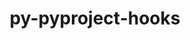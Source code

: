---
title: "py-pyproject-hooks"
layout: cache
categories: [package, develop-2024-03-24]
meta: {"versions": ["1.0.0"], "compilers": ["gcc@=11.4.0"], "oss": ["ubuntu22.04"], "platforms": ["linux"], "targets": ["neoverse_v1", "neoverse_v2", "x86_64_v3"], "stacks": ["e4s", "e4s-neoverse-v2", "e4s-neoverse_v1", "ml-linux-x86_64-cpu", "ml-linux-x86_64-cuda", "ml-linux-x86_64-rocm", "root"], "num_specs": 4, "num_specs_by_stack": {"e4s-neoverse_v1": 1, "root": 4, "e4s-neoverse-v2": 1, "ml-linux-x86_64-rocm": 1, "ml-linux-x86_64-cuda": 1, "ml-linux-x86_64-cpu": 1, "e4s": 1}}
spec_details: [{"hash": "s44cd7gqiyaus24g662wa2aqrndcymby", "compiler": "gcc@=11.4.0", "versions": ["1.0.0"], "os": "ubuntu22.04", "platform": "linux", "target": "neoverse_v1", "variants": ["build_system=python_pip"], "stacks": ["e4s-neoverse_v1", "root"], "size": "-", "tarball": "https://binaries.spack.io/releases/develop-2024-03-24/build_cache/linux-ubuntu22.04-neoverse_v1/gcc-11.4.0/py-pyproject-hooks-1.0.0/linux-ubuntu22.04-neoverse_v1-gcc-11.4.0-py-pyproject-hooks-1.0.0-s44cd7gqiyaus24g662wa2aqrndcymby.spack"}, {"hash": "j5d6pxef5uc7xkts3o2bl273wufm7szk", "compiler": "gcc@=11.4.0", "versions": ["1.0.0"], "os": "ubuntu22.04", "platform": "linux", "target": "neoverse_v2", "variants": ["build_system=python_pip"], "stacks": ["root", "e4s-neoverse-v2"], "size": "-", "tarball": "https://binaries.spack.io/releases/develop-2024-03-24/build_cache/linux-ubuntu22.04-neoverse_v2/gcc-11.4.0/py-pyproject-hooks-1.0.0/linux-ubuntu22.04-neoverse_v2-gcc-11.4.0-py-pyproject-hooks-1.0.0-j5d6pxef5uc7xkts3o2bl273wufm7szk.spack"}, {"hash": "37kn6klmzpc5vetael3bm5vv67hmzsho", "compiler": "gcc@=11.4.0", "versions": ["1.0.0"], "os": "ubuntu22.04", "platform": "linux", "target": "x86_64_v3", "variants": ["build_system=python_pip"], "stacks": ["ml-linux-x86_64-rocm", "ml-linux-x86_64-cuda", "root", "ml-linux-x86_64-cpu"], "size": "-", "tarball": "https://binaries.spack.io/releases/develop-2024-03-24/build_cache/linux-ubuntu22.04-x86_64_v3/gcc-11.4.0/py-pyproject-hooks-1.0.0/linux-ubuntu22.04-x86_64_v3-gcc-11.4.0-py-pyproject-hooks-1.0.0-37kn6klmzpc5vetael3bm5vv67hmzsho.spack"}, {"hash": "t2uxqymroiuuemyrnzm3eblgghlka6hh", "compiler": "gcc@=11.4.0", "versions": ["1.0.0"], "os": "ubuntu22.04", "platform": "linux", "target": "x86_64_v3", "variants": ["build_system=python_pip"], "stacks": ["root", "e4s"], "size": "-", "tarball": "https://binaries.spack.io/releases/develop-2024-03-24/build_cache/linux-ubuntu22.04-x86_64_v3/gcc-11.4.0/py-pyproject-hooks-1.0.0/linux-ubuntu22.04-x86_64_v3-gcc-11.4.0-py-pyproject-hooks-1.0.0-t2uxqymroiuuemyrnzm3eblgghlka6hh.spack"}]
---
